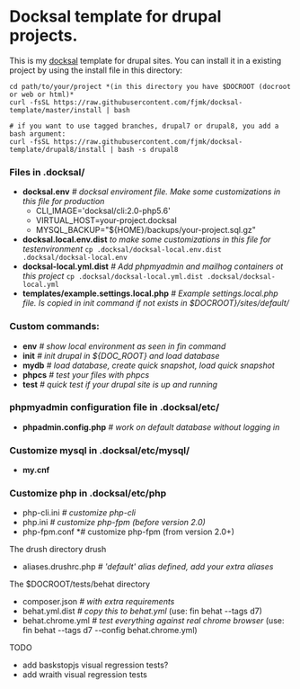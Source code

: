 # Docksal template for drupal projects.

This is my [docksal](http://docksal.readthedocs.io/en/master/) template for drupal sites. You can install it in a existing project by using the install file in this directory:
```
cd path/to/your/project *(in this directory you have $DOCROOT (docroot or web or html)*
curl -fsSL https://raw.githubusercontent.com/fjmk/docksal-template/master/install | bash

# if you want to use tagged branches, drupal7 or drupal8, you add a bash argument:
curl -fsSL https://raw.githubusercontent.com/fjmk/docksal-template/drupal8/install | bash -s drupal8
```


### Files in .docksal/
- **docksal.env** *# docksal enviroment file. Make some customizations in this file for production*
  - CLI_IMAGE='docksal/cli:2.0-php5.6'
  - VIRTUAL_HOST=your-project.docksal
  - MYSQL_BACKUP="${HOME}/backups/your-project.sql.gz"
- **docksal.local.env.dist** *to make some customizations in this file for testenvironment* ```cp .docksal/docksal-local.env.dist .docksal/docksal-local.env```
- **docksal-local.yml.dist**    *# Add phpmyadmin and mailhog containers ot this project* ```cp .docksal/docksal-local.yml.dist .docksal/docksal-local.yml```
- **templates/example.settings.local.php**    *# Example settings.local.php file. Is copied in init command if not exists in $DOCROOT}/sites/default/*

### Custom commands:
- **env** *# show local environment as seen in fin command*
- **init** *# init drupal in ${DOC_ROOT} and load database*
- **mydb** *# load database, create quick snapshot, load quick snapshot*
- **phpcs** *# test your files with phpcs*
- **test** *# quick test if your drupal site is up and running*

### phpmyadmin configuration file in .docksal/etc/
- **phpadmin.config.php** *# work on default database without logging in*

### Customize mysql in .docksal/etc/mysql/
- **my.cnf**

### Customize php in .docksal/etc/php
- php-cli.ini *# customize php-cli*
- php.ini *# customize php-fpm  (before version 2.0)*
- php-fpm.conf *# customize php-fpm  (from version 2.0+)

The drush directory
drush
  - aliases.drushrc.php  *# 'default' alias defined, add your extra aliases*

The $DOCROOT/tests/behat directory
- composer.json *# with extra requirements*
- behat.yml.dist *# copy this to behat.yml* (use: fin behat --tags d7)
- behat.chrome.yml *# test everything against real chrome browser* (use: fin behat --tags d7 --config behat.chrome.yml)

TODO
 - add baskstopjs visual regression tests?
 - add wraith visual regression tests
